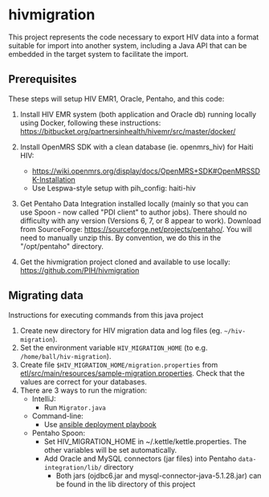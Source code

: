 hivmigration
============

This project represents the code necessary to export HIV data into a format suitable for import into another system,
including a Java API that can be embedded in the target system to facilitate the import.

## Prerequisites

These steps will setup HIV EMR1, Oracle, Pentaho, and this code: 

1. Install HIV EMR system (both application and Oracle db) running locally using Docker, following these instructions:
https://bitbucket.org/partnersinhealth/hivemr/src/master/docker/

2. Install OpenMRS SDK with a clean database (ie. openmrs_hiv) for Haiti HIV:
   - https://wiki.openmrs.org/display/docs/OpenMRS+SDK#OpenMRSSDK-Installation
   - Use Lespwa-style setup with pih_config: haiti-hiv

3. Get Pentaho Data Integration installed locally (mainly so that you can use Spoon - now called "PDI client" to author jobs).  There should no difficulty with any version (Versions 6, 7, or 8 appear to work).  Download from SourceForge:
https://sourceforge.net/projects/pentaho/.  You will need to manually unzip this. By convention, we do this in the 
"/opt/pentaho" directory.  

4. Get the hivmigration project cloned and available to use locally:
https://github.com/PIH/hivmigration


## Migrating data

Instructions for executing commands from this java project 

1. Create new directory for HIV migration data and log files (eg. `~/hiv-migration`).
2. Set the environment variable `HIV_MIGRATION_HOME` (to e.g. `/home/ball/hiv-migration`).
3. Create file `$HIV_MIGRATION_HOME/migration.properties` from
   [etl/src/main/resources/sample-migration.properties](https://github.com/PIH/hivmigration/blob/master/etl/src/main/resources/sample-migration.properties).
   Check that the values are correct for your databases.
4. There are 3 ways to run the migration:
   - IntelliJ:  
     - Run `Migrator.java`
   - Command-line:  
     - Use [ansible deployment playbook](https://bitbucket.org/partnersinhealth/deployment/src/master/playbooks/roles/hiv-migration/)
   - Pentaho Spoon: 
     - Set HIV_MIGRATION_HOME in ~/.kettle/kettle.properties.  The other variables will be set automatically.
     - Add Oracle and MySQL connectors (jar files) into Pentaho `data-integration/lib/` directory
         - Both jars (ojdbc6.jar and mysql-connector-java-5.1.28.jar) can be found in the lib directory
           of this project
         




